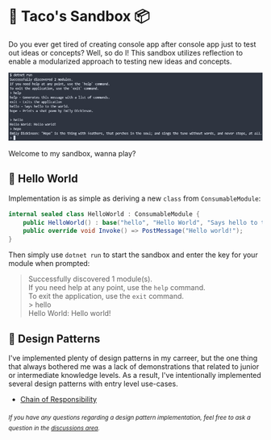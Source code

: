 # 🌮 Taco's Sandbox 📦
Do you ever get tired of creating console app after console app just to test out ideas or concepts? Well, so do I! This sandbox utilizes reflection to enable a modularized approach to testing new ideas and concepts.

[![Example of runtime execution.](images/screenshot.jpg)](images/screenshot.jpg)

Welcome to my sandbox, wanna play?

## 👋 Hello World

Implementation is as simple as deriving a new `class` from `ConsumableModule`:

```cs
internal sealed class HelloWorld : ConsumableModule {
    public HelloWorld() : base("hello", "Hello World", "Says hello to the world.") { }
    public override void Invoke() => PostMessage("Hello world!");
}
```

Then simply use `dotnet run` to start the sandbox and enter the key for your module when prompted:

> Successfully discovered 1 module(s).<br/>
> If you need help at any point, use the `help` command.<br/>
> To exit the application, use the `exit` command.<br/>
> \> hello<br/>
> Hello World: Hello world!

## 🎨 Design Patterns
I've implemented plenty of design patterns in my carreer, but the one thing that always bothered me was a lack of demonstrations that related to junior or intermediate knowledge levels. As a result, I've intentionally implemented several design patterns with entry level use-cases.

- [Chain of Responsibility](modules/personal/chain-of-responsibility)

<sub>*If you have any questions regarding a design pattern implementation, feel free to ask a question in the [discussions area](https://github.com/tacosontitan/sandbox/discussions/categories/q-a).*</sub>